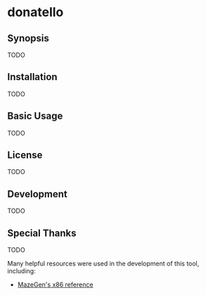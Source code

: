 # donatello

## Synopsis

TODO

## Installation

TODO

## Basic Usage

TODO

## License

TODO

## Development

TODO

## Special Thanks

TODO

Many helpful resources were used in the development of this tool, including:

* [MazeGen's x86 reference](http://ref.x86asm.net/coder32.html)